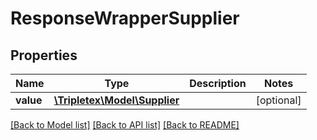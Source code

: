 # ResponseWrapperSupplier

## Properties
Name | Type | Description | Notes
------------ | ------------- | ------------- | -------------
**value** | [**\Tripletex\Model\Supplier**](Supplier.md) |  | [optional] 

[[Back to Model list]](../../README.md#documentation-for-models) [[Back to API list]](../../README.md#documentation-for-api-endpoints) [[Back to README]](../../README.md)

